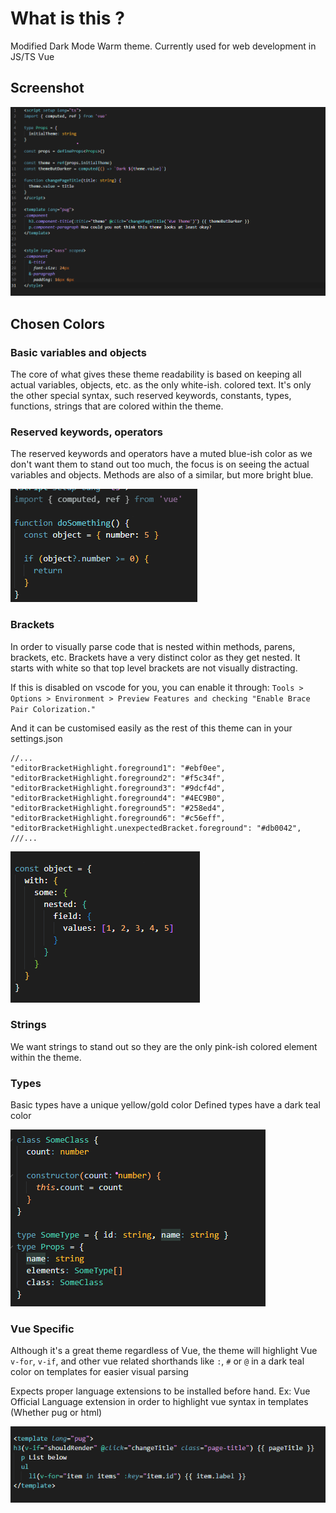 # What is this ?

Modified Dark Mode Warm theme.
Currently used for web development in JS/TS Vue

## Screenshot 
![](https://raw.githubusercontent.com/JayPuff/warm-despair/master/example.png)


## Chosen Colors

### Basic variables and objects
The core of what gives these theme readability is based on keeping all actual variables, objects, etc. as the only white-ish. colored text. It's only the other special syntax, such reserved keywords, constants, types, functions, strings that are colored within the theme.

### Reserved keywords, operators
The reserved keywords and operators have a muted blue-ish color as we don't want them to stand out too much, the focus is on seeing the actual variables and objects. Methods are also of a similar, but more bright blue.

![](https://raw.githubusercontent.com/JayPuff/warm-despair/master/keywords.png)

### Brackets
In order to visually parse code that is nested within methods, parens, brackets, etc. Brackets have a very distinct color as they get nested. It starts with white so that top level brackets are not visually distracting.

If this is disabled on vscode for you, you can enable it through:
`Tools > Options > Environment > Preview Features and checking "Enable Brace Pair Colorization."`

And it can be customised easily as the rest of this theme can in your settings.json
```
//...
"editorBracketHighlight.foreground1": "#ebf0ee",
"editorBracketHighlight.foreground2": "#f5c34f",
"editorBracketHighlight.foreground3": "#9dcf4d",
"editorBracketHighlight.foreground4": "#4EC9B0",
"editorBracketHighlight.foreground5": "#258ed4",
"editorBracketHighlight.foreground6": "#c56eff",
"editorBracketHighlight.unexpectedBracket.foreground": "#db0042",
///...
```

![](https://raw.githubusercontent.com/JayPuff/warm-despair/master/brackets.png)

### Strings
We want strings to stand out so they are the only pink-ish colored element within the theme.

### Types
Basic types have a unique yellow/gold color
Defined types have a dark teal color

![](https://raw.githubusercontent.com/JayPuff/warm-despair/master/types.png)

### Vue Specific

Although it's a great theme regardless of Vue, the theme will highlight Vue `v-for`, `v-if`, and other vue related shorthands like `:`, `#` or `@` in a dark teal color on templates for easier visual parsing

Expects proper language extensions to be installed before hand.
Ex: Vue Official Language extension in order to highlight vue syntax in templates (Whether pug or html)

![](https://raw.githubusercontent.com/JayPuff/warm-despair/master/vue.png)
